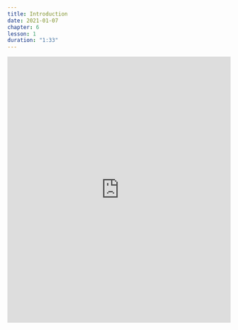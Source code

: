 ```yaml
---
title: Introduction
date: 2021-01-07
chapter: 6
lesson: 1
duration: "1:33"
---
```


<iframe width="100%" height="600" src="https://www.youtube.com/embed/VoY5frG-hnE?list=PLlvgXQiqkT5AiY4-JkYuOj91aO8MBJpQE" title="YouTube video player" frameborder="0" allow="accelerometer; autoplay; clipboard-write; encrypted-media; gyroscope; picture-in-picture" allowfullscreen></iframe>